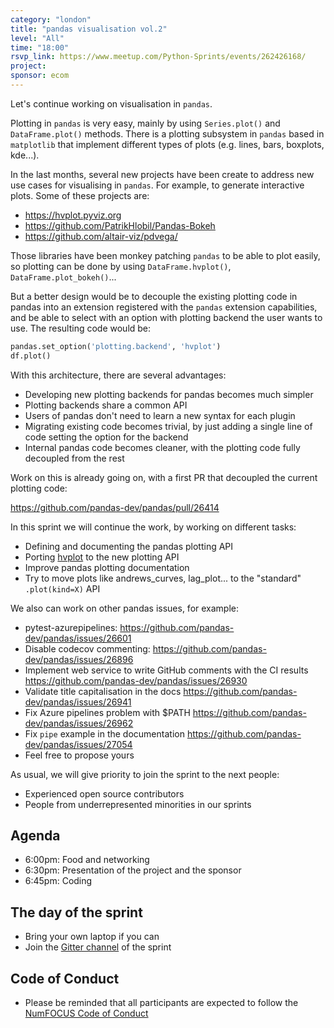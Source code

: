 ```yaml
---
category: "london"
title: "pandas visualisation vol.2"
level: "All"
time: "18:00"
rsvp_link: https://www.meetup.com/Python-Sprints/events/262426168/
project:
sponsor: ecom
---
```


Let's continue working on visualisation in `pandas`.

Plotting in `pandas` is very easy, mainly by using `Series.plot()` and `DataFrame.plot()` methods.
There is a plotting subsystem in `pandas` based in `matplotlib` that implement different types of
plots (e.g. lines, bars, boxplots, kde...).

In the last months, several new projects have been create to address new use cases for visualising
in `pandas`. For example, to generate interactive plots. Some of these projects are:

- https://hvplot.pyviz.org
- https://github.com/PatrikHlobil/Pandas-Bokeh
- https://github.com/altair-viz/pdvega/

Those libraries have been monkey patching `pandas` to be able to plot easily, so plotting can be
done by using `DataFrame.hvplot()`, `DataFrame.plot_bokeh()`...

But a better design would be to decouple the existing plotting code in pandas into an extension
registered with the `pandas` extension capabilities, and be able to select with an option with
plotting backend the user wants to use. The resulting code would be:

```python
pandas.set_option('plotting.backend', 'hvplot')
df.plot()
```

With this architecture, there are several advantages:

- Developing new plotting backends for pandas becomes much simpler
- Plotting backends share a common API
- Users of pandas don't need to learn a new syntax for each plugin
- Migrating existing code becomes trivial, by just adding a single line of code setting the option for the backend
- Internal pandas code becomes cleaner, with the plotting code fully decoupled from the rest

Work on this is already going on, with a first PR that decoupled the current plotting code:

https://github.com/pandas-dev/pandas/pull/26414

In this sprint we will continue the work, by working on different tasks:
- Defining and documenting the pandas plotting API
- Porting [hvplot](https://hvplot.pyviz.org/) to the new plotting API
- Improve pandas plotting documentation
- Try to move plots like andrews_curves, lag_plot... to the "standard" `.plot(kind=X)` API

We also can work on other pandas issues, for example:
- pytest-azurepipelines: <https://github.com/pandas-dev/pandas/issues/26601>
- Disable codecov commenting: <https://github.com/pandas-dev/pandas/issues/26896>
- Implement web service to write GitHub comments with the CI results <https://github.com/pandas-dev/pandas/issues/26930>
- Validate title capitalisation in the docs <https://github.com/pandas-dev/pandas/issues/26941>
- Fix Azure pipelines problem with $PATH <https://github.com/pandas-dev/pandas/issues/26962>
- Fix `pipe` example in the documentation <https://github.com/pandas-dev/pandas/issues/27054>
- Feel free to propose yours

As usual, we will give priority to join the sprint to the next people:

- Experienced open source contributors
- People from underrepresented minorities in our sprints

Agenda
------

- 6:00pm: Food and networking
- 6:30pm: Presentation of the project and the sponsor
- 6:45pm: Coding


The day of the sprint
---------------------

- Bring your own laptop if you can
- Join the [Gitter channel](https://gitter.im/py-sprints/pandas-bokeh) of the sprint

Code of Conduct
---------------

- Please be reminded that all participants are expected to follow the [NumFOCUS Code of Conduct](https://numfocus.org/code-of-conduct)

